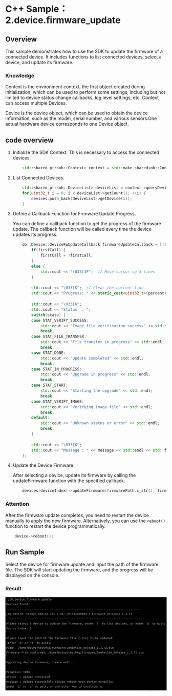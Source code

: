 # C++ Sample：2.device.firmware_update

## Overview

This sample demonstrates how to use the SDK to update the firmware of a connected device. It includes functions to list connected devices, select a device, and update its firmware.

### Knowledge

Context is the environment context, the first object created during initialization, which can be used to perform some settings, including but not limited to device status change callbacks, log level settings, etc. Context can access multiple Devices.

Device is the device object, which can be used to obtain the device information, such as the model, serial number, and various sensors.One actual hardware device corresponds to one Device object.

## code overview

1. Initialize the SDK Context: This is necessary to access the connected devices.

    ```c++
        std::shared_ptr<ob::Context> context = std::make_shared<ob::Context>();
    ```
2. List Connected Devices.

    ```c++
        std::shared_ptr<ob::DeviceList> deviceList = context->queryDeviceList();
        for(uint32_t i = 0; i < deviceList->getCount(); ++i) {
            devices.push_back(deviceList->getDevice(i));
        }
    ```
3. Define a Callback Function for Firmware Update Progress.

    You can define a callback function to get the progress of the firmware update. The callback function will be called every time the device updates its progress.

    ```c++
        ob::Device::DeviceFwUpdateCallback firmwareUpdateCallback = [](OBFwUpdateState state, const char *message, uint8_t percent) {
            if(firstCall) {
                firstCall = !firstCall;
            }
            else {
                std::cout << "\033[3F";  // Move cursor up 3 lines
            }

            std::cout << "\033[K";  // Clear the current line
            std::cout << "Progress: " << static_cast<uint32_t>(percent) << "%" << std::endl;

            std::cout << "\033[K";
            std::cout << "Status  : ";
            switch(state) {
            case STAT_VERIFY_SUCCESS:
                std::cout << "Image file verification success" << std::endl;
                break;
            case STAT_FILE_TRANSFER:
                std::cout << "File transfer in progress" << std::endl;
                break;
            case STAT_DONE:
                std::cout << "Update completed" << std::endl;
                break;
            case STAT_IN_PROGRESS:
                std::cout << "Upgrade in progress" << std::endl;
                break;
            case STAT_START:
                std::cout << "Starting the upgrade" << std::endl;
                break;
            case STAT_VERIFY_IMAGE:
                std::cout << "Verifying image file" << std::endl;
                break;
            default:
                std::cout << "Unknown status or error" << std::endl;
                break;
            }

            std::cout << "\033[K";
            std::cout << "Message : " << message << std::endl << std::flush;
        };
    ```

4. Update the Device Firmware.

    After selecting a device, update its firmware by calling the updateFirmware function with the specified callback.

    ```c++
        devices[deviceIndex]->updateFirmware(firmwarePath.c_str(), firmwareUpdateCallback, false);
    ```

### Attention

After the firmware update completes, you need to restart the device manually to apply the new firmware. Alternatively, you can use the `reboot()` function to restart the device programmatically.

```c++
    device->reboot();
```

## Run Sample

Select the device for firmware update and input the path of the firmware file. The SDK will start updating the firmware, and the progress will be displayed on the console.

### Result

![image](../../docs/resource/device_firmware_update.jpg)
